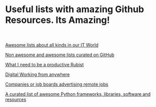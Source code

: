 # Useful lists with amazing Github Resources. Its Amazing! <br /><br />

[Awesome lists about all kinds in our IT World](https://github.com/sindresorhus/awesome)<br />

[Non awesome and awesome lists curated on GitHub](https://github.com/jnv/lists)<br />

[What I need to be a productive Rubist](https://github.com/markets/awesome-ruby)<br />

[Digital Working from anywhere](https://github.com/cbovis/awesome-digital-nomads)<br />

[Companies or job boards advertising remote jobs](https://github.com/raynesio/remotelist)<br />

[A curated list of awesome Python frameworks, libraries, software and resources](https://github.com/vinta/awesome-python)<br />
